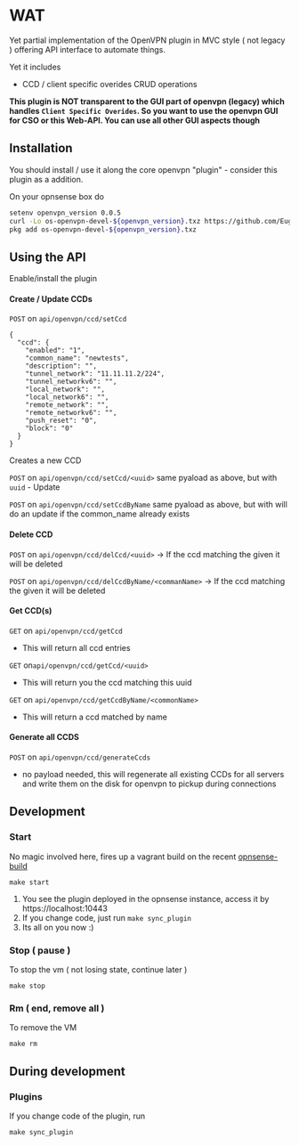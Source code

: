 # WAT

Yet partial implementation of the OpenVPN plugin in MVC style ( not legacy ) offering API interface to automate things.

Yet it includes

 - CCD / client specific overides CRUD operations
 
**This plugin is NOT transparent to the GUI part of openvpn (legacy) which handles `Client Specific Overides`. So you 
want to use the openvpn GUI for CSO or this Web-API. You can use all other GUI aspects though**
 
## Installation

You should install / use it along the core openvpn "plugin" - consider this plugin as a addition.

On your opnsense box do

```bash
setenv openvpn_version 0.0.5
curl -Lo os-openvpn-devel-${openvpn_version}.txz https://github.com/EugenMayer/opnsense-openvpn-plugin/raw/master/dist/os-openvpn-devel-${openvpn_version}.txz
pkg add os-openvpn-devel-${openvpn_version}.txz
```

## Using the API

Enable/install the plugin

#### Create / Update CCDs

`POST` on `api/openvpn/ccd/setCcd`
```
{
  "ccd": { 
    "enabled": "1",
    "common_name": "newtests",
    "description": "",
    "tunnel_network": "11.11.11.2/224",
    "tunnel_networkv6": "",
    "local_network": "",
    "local_network6": "",
    "remote_network": "",
    "remote_networkv6": "",
    "push_reset": "0",
    "block": "0"
  }
}
```
Creates a new CCD


`POST` on `api/openvpn/ccd/setCcd/<uuid>`
same pyaload as above, but with `uuid` - Update 


`POST` on `api/openvpn/ccd/setCcdByName`
same pyaload as above, but with will do an update if the common_name already exists 

#### Delete CCD

`POST`  on `api/openvpn/ccd/delCcd/<uuid>`
-> If the ccd matching the given <uuid> it will be deleted

`POST`  on `api/openvpn/ccd/delCcdByName/<commanName>`
-> If the ccd matching the given <commonName> it will be deleted

#### Get CCD(s)

`GET` on `api/openvpn/ccd/getCcd` 
- This will return all ccd entries

`GET` on`api/openvpn/ccd/getCcd/<uuid>`
- This will return you the ccd matching this uuid

`GET` on `api/openvpn/ccd/getCcdByName/<commonName>` 
- This will return a ccd matched by name

#### Generate all CCDS

`POST` on `api/openvpn/ccd/generateCcds`
- no payload needed, this will regenerate all existing CCDs for all servers and write them on the disk for openvpn to pickup during connections

## Development

### Start

No magic involved here, fires up a vagrant build on the recent [opnsense-build](https://app.vagrantup.com/eugenmayer/boxes/opnsense)

```
make start
```

1. You see the plugin deployed in the opnsense instance, access it by https://localhost:10443
2. If you change code, just run `make sync_plugin`
3. Its all on you now :)

### Stop ( pause )
To stop the vm ( not losing state, continue later )
```   
make stop
```

### Rm ( end, remove all )
To remove the VM
```
make rm
```

## During development

### Plugins

If you change code of the plugin, run

    make sync_plugin 
